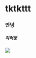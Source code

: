 # tktkttt

### 안녕

##### 여러분



![](https://upload.wikimedia.org/wikipedia/commons/d/d4/Siberian_Tiger_by_Malene_Th.jpg)

